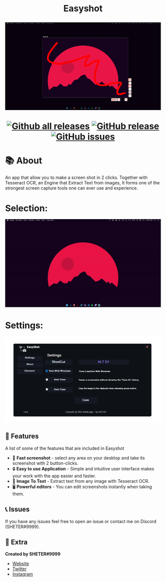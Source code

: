 <h1 align="center">
    <br>
    <p>Easyshot</p>
<img src="./ScreenShot(15).png">
    
[![Github all releases](https://img.shields.io/github/downloads/SHETER0/EasyShot/Total.svg?style=for-the-badge)](https://GitHub.com/SHETER0/EasyShot/releases/) [![GitHub release](https://img.shields.io/github/release/SHETER0/EasyShot.svg?style=for-the-badge)](https://GitHub.com/SHETER0/EasyShot/releases/) [![GitHub issues](https://img.shields.io/github/issues/SHETER0/EasyShot.svg?style=for-the-badge)](https://GitHub.com/SHETER0/EasyShot/issues/) 


</h1>

# 📚 About
An app that allow you to make a screen shot in 2 clicks. Together with Tesseract OCR, an Engine that Extract Text from images, It forms one of the strongest screen capture tools one can ever use and experience.

# Selection:
<img src="./ezgif-1-c597d804f8.gif">

# Settings:
<img src="./ScreenShot(13).png">

## 🧰 Features
A list of some of the features that are included in Easyshot
* 🔐 **Fast screenshot** - select any area on your desktop and take its screenshot with 2 button-clicks.
* 🔒 **Easy to use Application** - Simple and intuitive user interface makes your work with the app easier and faster.
* 💎 **Image To Text** - Extract text from any image with Tesseract OCR.
* 🖥️ **Powerful editors** - You can edit screenshots instantly when taking them.


## 📞 Issues
If you have any issues feel free to open an issue or contact me on Discord (SHETER#9999).

## 🧲 Extra
__Created by SHETER#9999__
* [Website](https://sheterapps.com)
* [Twitter](https://twitter.com/SHETER9)
* [Instagram](https://www.instagram.com/sheter0/)
</br>
